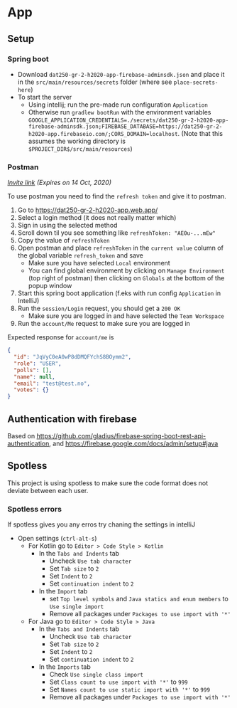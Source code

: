 # App

## Setup

### Spring boot

* Download `dat250-gr-2-h2020-app-firebase-adminsdk.json` and place it in the `src/main/resources/secrets` folder (where see `place-secrets-here`)
* To start the server
    * Using intellij; run the pre-made run configuration `Application`
    * Otherwise run `gradlew bootRun` with the environment variables `GOOGLE_APPLICATION_CREDENTIALS=./secrets/dat250-gr-2-h2020-app-firebase-adminsdk.json;FIREBASE_DATABASE=https://dat250-gr-2-h2020-app.firebaseio.com/;CORS_DOMAIN=localhost`. (Note that this assumes the working directory is `$PROJECT_DIR$/src/main/resources`)

### Postman

*[Invite link](https://app.getpostman.com/join-team?invite_code=46c782f4cfc3d20dc23d455e367a80d5) (Expires on 14 Oct, 2020)*

To use postman you need to find the `refresh token` and give it to postman.

1. Go to <https://dat250-gr-2-h2020-app.web.app/>
2. Select a login method (it does not really matter which)
3. Sign in using the selected method  
4. Scroll down til you see something like `refreshToken: "AE0u-...mEw"`
5. Copy the value of `refreshToken` 
6. Open postman and place `refreshToken` in the `current value` column of the global variable `refresh_token` and save
    * Make sure you have selected `Local` environment
    * You can find global environment by clicking on `Manage Environment` (top right of postman) then clicking on `Globals` at the bottom of the popup window
7. Start this spring boot application (f.eks with run config `Application` in IntelliJ)
8. Run the `session/Login` request, you should get a `200 OK`
    * Make sure you are logged in and have selected the `Team Workspace`
9. Run the `account/Me` request to make sure you are logged in

Expected response for `account/me` is

```json
{
  "id": "JqVyC0eA0wP8dDMQFYchS8BOymm2",
  "role": "USER",
  "polls": [],
  "name": null,
  "email": "test@test.no",
  "votes": {}
}
```

## Authentication with firebase

Based on <https://github.com/gladius/firebase-spring-boot-rest-api-authentication>, and <https://firebase.google.com/docs/admin/setup#java>

## Spotless

This project is using spotless to make sure the code format does not deviate between each user.

### Spotless errors

If spotless gives you any erros try chaning the settings in intelliJ

* Open settings (`ctrl-alt-s`)
  * For Kotlin go to `Editor > Code Style > Kotlin`
    * In the `Tabs and Indents` tab
      * Uncheck `Use tab character`
      * Set `Tab size` to `2`
      * Set `Indent` to `2`
      * Set `continuation indent` to `2`
    * In the `Import` tab
      * set `Top level symbols` and `Java statics and enum members` to `Use single import`
      * Remove all packages under `Packages to use import with '*'`
  * For Java go to `Editor > Code Style > Java`
    * In the `Tabs and Indents` tab
      * Uncheck `Use tab character`
      * Set `Tab size` to `2`
      * Set `Indent` to `2`
      * Set `continuation indent` to `2`
    * In the `Imports` tab
      * Check `Use single class import`
      * Set `Class count to use import with '*'` to `999`
      * Set `Names count to use static import with '*'` to `999`
      * Remove all packages under `Packages to use import with '*'`
